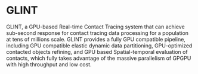 # GLINT
GLINT, a GPU-based Real-time Contact Tracing system that can achieve sub-second response for contact tracing data processing for a population at tens of millions scale. GLINT provides a fully GPU compatible pipeline, including GPU compatible elastic dynamic data partitioning, GPU-optimized contacted objects refining, and GPU based Spatial-temporal evaluation of contacts, which fully takes advantage of the massive parallelism of GPGPU with high throughput and low cost.
